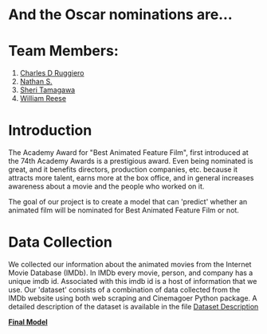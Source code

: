 # And the Oscar nominations are…

# Team Members: 
1. [Charles D Ruggiero](https://github.com/ruggiec)
2. [Nathan S.](https://github.com/Finer-Things)
3. [Sheri Tamagawa](https://github.com/sktamagaw)
4. [William Reese](https://github.com/wrlaxboy151)

# Introduction 
The Academy Award for "Best Animated Feature Film", first introduced at the 74th Academy Awards is a prestigious award. Even being nominated is great, and it benefits directors, production companies, etc. because it attracts more talent, earns more at the box office, and in general increases awareness about a movie and the people who worked on it.

The goal of our project is to create a model that can 'predict' whether an animated film will be nominated for Best Animated Feature Film or not.

# Data Collection 
We collected our information about the animated movies from the Internet Movie Database (IMDb). In IMDb every movie, person, and company has a unique imdb id. Associated with this imdb id is a host of information that we use. Our 'dataset' consists of a combination of data collected from the IMDb website using both web scraping and Cinemagoer Python package. A detailed description of the dataset is available in the file [Dataset Description](https://github.com/wrlaxboy151/may22-lunar-outpost/blob/main/Dataset%20Description.docx)

[**Final Model**](https://github.com/wrlaxboy151/may22-lunar-outpost/blob/main/model5.ipynb) 



